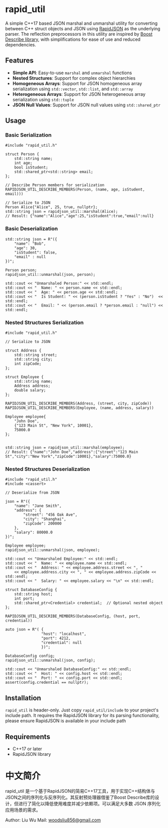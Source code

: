 
# rapid_util


A simple C++17 based JSON marshal and unmarshal utility for converting between C++ struct objects and JSON using [RapidJSON](https://rapidjson.org) as the underlying parser. The reflection preprocessors in this utility are inspired by [Boost Describe library](https://www.boost.org/doc/libs/1_89_0/libs/describe/doc/html/describe.html), with simplifications for ease of use and reduced dependencies.

## Features

- **Simple API**: Easy-to-use `marshal` and `unmarshal` functions
- **Nested Structures**: Support for complex object hierarchies
- **Homogeneous Arrays**: Support for JSON homogeneous array serialization using `std::vector`, `std::list`, and `std::array`
- **Heterogeneous Arrays**: Support for JSON heterogeneous array serialization using `std::tuple`
- **JSON Null Values**: Support for JSON null values using `std::shared_ptr`

## Usage

### Basic Serialization
```
#include "rapid_util.h"

struct Person {
    std::string name;
    int age;
    bool isStudent;
    std::shared_ptr<std::string> email;
};

// Describe Person members for serialization
RAPIDJSON_UTIL_DESCRIBE_MEMBERS(Person, (name, age, isStudent, email)))

// Serialize to JSON
Person Alice{"Alice", 25, true, nullptr};
std::string json = rapidjson_util::marshal(Alice);
// Result: {"name":"Alice","age":25,"isStudent":true,"email":null}
```

### Basic Deserialization

```
std::string json = R"({
    "name": "Bob",
    "age": 30,
    "isStudent": false,
    "email" : null
})";

Person person;
rapidjson_util::unmarshal(json, person);

std::cout << "Unmarshaled Person:" << std::endl;
std::cout << "  Name: " << person.name << std::endl;
std::cout << "  Age: " << person.age << std::endl;
std::cout << "  Is Student: " << (person.isStudent ? "Yes" : "No")  << std::endl;
std::cout << "  Email: " << (person.email ? *person.email : "null") << std::endl;
```
### Nested Structures Serialization
```
#include "rapid_util.h"

// Serialize to JSON

struct Address {
    std::string street;
    std::string city;
    int zipCode;
};

struct Employee {
    std::string name;
    Address address;
    double salary;
};

RAPIDJSON_UTIL_DESCRIBE_MEMBERS(Address, (street, city, zipCode))
RAPIDJSON_UTIL_DESCRIBE_MEMBERS(Employee, (name, address, salary))

Employee employee{
    "John Doe", 
    {"123 Main St", "New York", 10001}, 
    75000.0
};


std::string json = rapidjson_util::marshal(employee);
// Result: {"name":"John Doe","address":{"street":"123 Main St","city":"New York","zipCode":10001},"salary":75000.0}
```
### Nested Structures Deserialization
```
#include "rapid_util.h"
#include <cassert>

// Deserialize from JSON  

json = R"({
    "name": "Jane Smith",
    "address": {
        "street": "456 Oak Ave",
        "city": "Shanghai",
        "zipCode": 200000
    },
    "salary": 80000.0
})";

Employee employee;
rapidjson_util::unmarshal(json, employee);

std::cout << "Unmarshaled Employee:" << std::endl;
std::cout << "  Name: " << employee.name << std::endl;
std::cout << "  Address: " << employee.address.street << ", "
    << employee.address.city << ", " << employee.address.zipCode << std::endl;
std::cout << "  Salary: " << employee.salary << "\n" << std::endl;

struct DatabaseConfig {
	std::string host;
	int port;
	std::shared_ptr<Credential> credential;  // Optional nested object
};

RAPIDJSON_UTIL_DESCRIBE_MEMBERS(DatabaseConfig, (host, port, credential))

auto json = R"( {
				"host": "localhost",
				"port": 4212,
				"credential": null
				})";

DatabaseConfig config;
rapidjson_util::unmarshal(json, config);

std::cout << "Unmarshaled DatabaseConfig:" << std::endl;
std::cout << "  Host: " << config.host << std::endl;
std::cout << "  Port: " << config.port << std::endl;
assert(config.credential == nullptr);
```

## Installation
`rapid_util` is header-only. Just copy `rapid_util/include` to your project's include path. It requires the RapidJSON library for its parsing functionality, please ensure RapidJSON is available in your include path

## Requirements
-   C++17 or later
-   RapidJSON library

# 中文简介

rapid_util 是一个基于RapidJSON的简易C++17工具，用于实现C++结构体与JSON之间的序列化与反序列化。其反射预处理器借鉴了Boost Describe库的设计，但进行了简化以降低使用难度并减少依赖项。可以满足大多数 JSON 序列化应用场景的需求。

Author: Liu Wu
Mail: woodsliu856@gmail.com